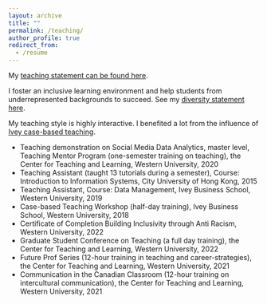 ```yaml
---
layout: archive
title: ""
permalink: /teaching/
author_profile: true
redirect_from:
  - /resume
---
```

My [teaching statement can be found here](https://uwoca-my.sharepoint.com/:w:/g/personal/hgu53_uwo_ca/EeIqwPIhPttMt3Ivw26G8sEBtSf3KYBj_HMCz7VzYAE5kg?e=z4uwUZ).

I foster an inclusive learning environment and help students from underrepresented backgrounds to succeed. See my [diversity statement here](https://uwoca-my.sharepoint.com/:w:/g/personal/hgu53_uwo_ca/EeIEtHatDyZMjXAj7XUBb9UBdtbnnxjRQ-Lb0E-Frd8mww?e=eR8m4d).

My teaching style is highly interactive. I benefited a lot from the influence of [Ivey case-based teaching](https://www.youtube.com/watch?v=sLueM_EHOLE).

* Teaching demonstration on Social Media Data Analytics, master level, Teaching Mentor Program (one-semester training on teaching), the Center for Teaching and Learning, Western University, 2020
* Teaching Assistant (taught 13 tutorials during a semester), Course: Introduction to Information Systems, City University of Hong Kong, 2015
* Teaching Assistant, Course: Data Management, Ivey Business School, Western University, 2019
* Case-based Teaching Workshop (half-day training), Ivey Business School, Western University, 2018
* Certificate of Completion Building Inclusivity through Anti Racism, Western University, 2022
* Graduate Student Conference on Teaching (a full day training), the Center for Teaching and Learning, Western University, 2022
* Future Prof Series (12-hour training in teaching and career-strategies), the Center for Teaching and Learning, Western University, 2021
* Communication in the Canadian Classroom (12-hour training on intercultural communication), the Center for Teaching and Learning, Western University, 2021


